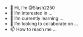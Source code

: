 - 👋 Hi, I’m @Slash2250
- 👀 I’m interested in ...
- 🌱 I’m currently learning ...
- 💞️ I’m looking to collaborate on ...
- 📫 How to reach me ...

<!---
Slash2250/Slash2250 is a ✨ special ✨ repository because its `README.md` (this file) appears on your GitHub profile.
You can click the Preview link to take a look at your changes.
--->
